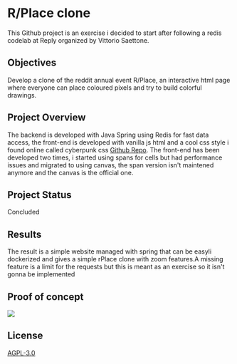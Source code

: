 # R/Place clone

This Github project is an exercise i decided to start after following a redis codelab at Reply organized by Vittorio Saettone.

## Objectives

Develop a clone of the reddit annual event R/Place, an interactive html page where everyone can place coloured pixels and try to build colorful drawings.

## Project Overview
The backend is developed with Java Spring using Redis for fast data
access, the front-end is developed with vanilla js html and a cool css style i 
found online called cyberpunk css [Github Repo](https://github.com/gwannon/Cyberpunk-2077-theme-css). 
The front-end has been developed two times, i started using spans for cells but had performance issues
and migrated to using canvas, the span version isn't maintened anymore and the canvas is the official one.

## Project Status
Concluded

## Results
The result is a simple website managed with spring that can be easyli dockerized and gives a simple rPlace clone with zoom 
features.A missing feature is a limit for the requests but this is meant as an exercise so it isn't gonna be implemented

## Proof of concept

![](https://github.com/AlessandroCavaglia/Reddit-R-place-clone/RPLACE_2.gif)

## License
[AGPL-3.0](https://choosealicense.com/licenses/agpl-3.0/)